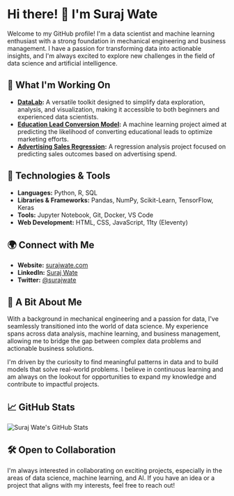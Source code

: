 # Hi there! 👋 I'm Suraj Wate

Welcome to my GitHub profile! I'm a data scientist and machine learning enthusiast with a strong foundation in mechanical engineering and business management. I have a passion for transforming data into actionable insights, and I'm always excited to explore new challenges in the field of data science and artificial intelligence.

## 🌱 What I'm Working On
- **[DataLab](https://github.com/surajwate/DataLab):** A versatile toolkit designed to simplify data exploration, analysis, and visualization, making it accessible to both beginners and experienced data scientists.
- **[Education Lead Conversion Model](https://github.com/surajwate/Education-Lead-Conversion-Model):** A machine learning project aimed at predicting the likelihood of converting educational leads to optimize marketing efforts.
- **[Advertising Sales Regression](https://github.com/surajwate/advertising-sales-regression):** A regression analysis project focused on predicting sales outcomes based on advertising spend.

## 🔧 Technologies & Tools
- **Languages:** Python, R, SQL
- **Libraries & Frameworks:** Pandas, NumPy, Scikit-Learn, TensorFlow, Keras
- **Tools:** Jupyter Notebook, Git, Docker, VS Code
- **Web Development:** HTML, CSS, JavaScript, 11ty (Eleventy)

## 🌍 Connect with Me
- **Website:** [surajwate.com](https://surajwate.com)
- **LinkedIn:** [Suraj Wate](https://www.linkedin.com/in/surajwate/)
- **Twitter:** [@surajwate](https://twitter.com/surajwate)

## 🚀 A Bit About Me
With a background in mechanical engineering and a passion for data, I've seamlessly transitioned into the world of data science. My experience spans across data analysis, machine learning, and business management, allowing me to bridge the gap between complex data problems and actionable business solutions. 

I'm driven by the curiosity to find meaningful patterns in data and to build models that solve real-world problems. I believe in continuous learning and am always on the lookout for opportunities to expand my knowledge and contribute to impactful projects.

## 📈 GitHub Stats
![Suraj Wate's GitHub Stats](https://github-readme-stats.vercel.app/api?username=surajwate&show_icons=true&theme=radical)

## 🛠️ Open to Collaboration
I'm always interested in collaborating on exciting projects, especially in the areas of data science, machine learning, and AI. If you have an idea or a project that aligns with my interests, feel free to reach out!



<!---
surajwate/surajwate is a ✨ special ✨ repository because its `README.md` (this file) appears on your GitHub profile.
You can click the Preview link to take a look at your changes.
--->
